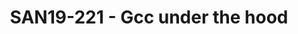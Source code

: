 ---
categories:
- san19
description: This session is a beginner tutorial that explores under the hood of the
  gcc compiler. In the process we take a look at some useful methods that allow developers
  to understand how gcc transforms their code into the target machine code.
image:
  featured: 'true'
  path: /assets/images/featured-images/san19/SAN19-221.png
session_attendee_num: '36'
session_id: SAN19-221
session_room: Sunset V (Session 1)
session_slot:
  end_time: '2019-09-24 15:50:00'
  start_time: '2019-09-24 15:00:00'
session_speakers:
- speaker_bio: Siddhesh Poyarekar is a toolchain hacker and a Tech Lead at Linaro,
    managing a team of toolchain wizards. He is a maintainer of the GNU C Library
    and has been actively involved in server distribution maintenance and performance
    for over a decade.
  speaker_company: Linaro
  speaker_image: /assets/images/speakers/san19/siddhesh-poyarekar.jpg
  speaker_location: siddhesh.poyarekar@linaro.org
  speaker_name: Siddhesh Poyarekar
  speaker_position: Tech Lead
  speaker_url: ''
  speaker_username: siddhesh.poyarekar
session_track: Tools
tag: session
tags:
- Training
title: SAN19-221 - Gcc under the hood
---